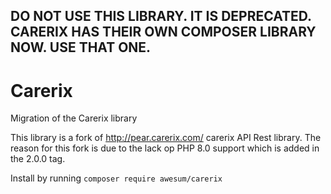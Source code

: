 DO NOT USE THIS LIBRARY. IT IS DEPRECATED. CARERIX HAS THEIR OWN COMPOSER LIBRARY NOW. USE THAT ONE.
-----

# Carerix
Migration of the Carerix library

This library is a fork of http://pear.carerix.com/ carerix API Rest library. The reason for this fork is due to the lack op PHP 8.0 support which is added in the 2.0.0 tag. 

Install by running
`composer require awesum/carerix`


